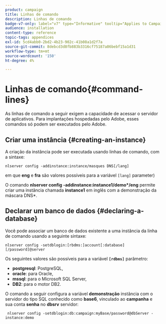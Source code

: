```yaml
---
product: campaign
title: Linhas de comando
description: Linhas de comando
badge-v7-only: label="v7" type="Informative" tooltip="Applies to Campaign Classic v7 only"
audience: installation
content-type: reference
topic-tags: appendices
exl-id: 5cd4abb0-2bd2-4b23-902c-41b08a1d2f7a
source-git-commit: 8debcd3d8fb883b3316cf75187a86bebf15a1d31
workflow-type: tm+mt
source-wordcount: '150'
ht-degree: 4%

---
```


# Linhas de comando{#command-lines}



As linhas de comando a seguir exigem a capacidade de acessar o servidor de aplicativos. Para implantações hospedadas pelo Adobe, esses comandos só podem ser executados pelo Adobe.

## Criar uma instância {#creating-an-instance}

A criação da instância pode ser executada usando linhas de comando, com a sintaxe:

```
nlserver config -addinstance:instance/masques DNS[/lang]
```

em que **eng** e **fra** são valores possíveis para a variável `[lang]` parameter)

O comando **nlserver config -addinstance:instance1/demo&#42;/eng** permite criar uma instância chamada **instance1** em inglês com a demonstração da máscara DNS&#42;.

## Declarar um banco de dados {#declaring-a-database}

Você pode associar um banco de dados existente a uma instância da linha de comando usando a seguinte sintaxe:

```
nlserver config -setdblogin:[rbdms:]account[:database][/password]@server
```

Os seguintes valores são possíveis para a variável **`[rdbms]`** parâmetro:

* **postgresql**: PostgreSQL,
* **oracle**: para Oracle,
* **mssql**: para o Microsoft SQL Server,
* **DB2**: para o motor DB2.

O comando a seguir configura a variável **demonstração** instância com o servidor do tipo SQL conhecido como **base6**, vinculado ao **campanha** e sua conta **senha** no **dbsrv** servidor:

```
 nlserver config -setdblogin:db:campaign:myBase/password@dbServer -instance:demo
```
